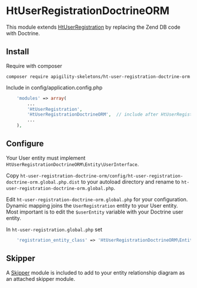 HtUserRegistrationDoctrineORM
=============================

This module extends [HtUserRegistration](https://github.com/hrevert/HtUserRegistration)
by replacing the Zend DB code with Doctrine.

Install
-------

Require with composer
```
composer require apigility-skeletons/ht-user-registration-doctrine-orm
```

Include in config/application.config.php
```php
    'modules' => array(
        ...
        'HtUserRegistration',
        'HtUserRegistrationDoctrineORM',  // include after HtUserRegistration
        ...
    ),
```


Configure
----------

Your User entity must implement `HtUserRegistrationDoctrineORM\Entity\UserInterface`.

Copy `ht-user-registration-doctrine-orm/config/ht-user-registration-doctrine-orm.global.php.dist`
to your autoload directory and rename to `ht-user-registration-doctrine-orm.global.php`.

Edit `ht-user-registration-doctrine-orm.global.php` for your configuration.  Dynamic mapping
joins the `UserRegistration` entity to your User entity.  Most important is to edit the
`$userEntity` variable with your Doctrine user entity.

In `ht-user-registration.global.php` set
```php
    'registration_entity_class' => 'HtUserRegistrationDoctrineORM\Entity\UserRegistration',
```


Skipper
-------

A [Skipper](https://skipper18.com) module is included to add to your entity relationship diagram
as an attached skipper module.
